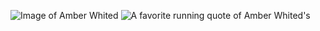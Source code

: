 ![Image of Amber Whited](https://user-images.githubusercontent.com/80993763/116799981-0beb8700-aacb-11eb-9da6-1576a30082ab.jpg)
![A favorite running quote of Amber Whited's](https://user-images.githubusercontent.com/80993763/116800001-232a7480-aacb-11eb-9c39-02bd649f7e8c.jpg)
